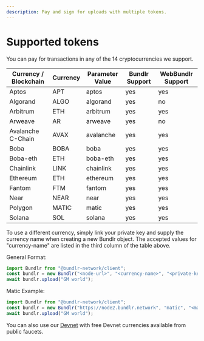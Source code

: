 ```yaml
---
description: Pay and sign for uploads with multiple tokens.
---
```


# Supported tokens

You can pay for transactions in any of the 14 cryptocurrencies we support.

| Currency / Blockchain | Currency | Parameter Value | Bundlr Support | WebBundlr Support |
| --------------------- | -------- | --------------- | -------------- | ----------------- |
| Aptos                 | APT      | aptos           | yes            | yes               |
| Algorand              | ALGO     | algorand        | yes            | no                |
| Arbitrum              | ETH      | arbitrum        | yes            | yes               |
| Arweave               | AR       | arweave         | yes            | no                |
| Avalanche C-Chain     | AVAX     | avalanche       | yes            | yes               |
| Boba                  | BOBA     | boba            | yes            | yes               |
| Boba-eth              | ETH      | boba-eth        | yes            | yes               |
| Chainlink             | LINK     | chainlink       | yes            | yes               |
| Ethereum              | ETH      | ethereum        | yes            | yes               |
| Fantom                | FTM      | fantom          | yes            | yes               |
| Near                  | NEAR     | near            | yes            | yes               |
| Polygon               | MATIC    | matic           | yes            | yes               |
| Solana                | SOL      | solana          | yes            | yes               |

To use a different currency, simply link your private key and supply the currency name when creating a new Bundlr object. The accepted values for "currency-name" are listed in the third column of the table above.

General Format:

```js copy
import Bundlr from "@bundlr-network/client";
const bundlr = new Bundlr("<node-url>", "<currency-name>", "<private-key>");
await bundlr.upload("GM world");
```

Matic Example:

```js
import Bundlr from "@bundlr-network/client";
const bundlr = new Bundlr("https://node2.bundlr.network", "matic", "<matic-private-key>");
await bundlr.upload("GM world");
```

You can also use our [Devnet](/developer-docs/using-devnet) with free Devnet currencies available from public faucets.
